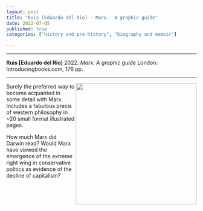 ```yaml
---
layout: post
title: "Ruis [Eduardo del Rio] - Marx.  A graphic guide"
date: 2022-07-05
published: true
categories: ["history and pre-history", "biography and memoir"]

---
```



***
<b>Ruis [Eduardo del Rio]</b> 2022. _Marx.  A graphic guide_ London: Introducingbooks.com, 176  pp.

***
<img align="right" width="320" src="https://introducingbooks.com/files/2021/06/9781848319813-719x1024.jpg" alt="">   

Surely _the_ preferred way to become acquanted in some detail with Marx.  Includes a fabulous precis of western philosophy in ~20 small format illustrated pages. 

How much Marx did Darwin read?  Would Marx have viewed the emergence of the extreme right wing in conservative politics as evidence of the decline of capitalism? 
